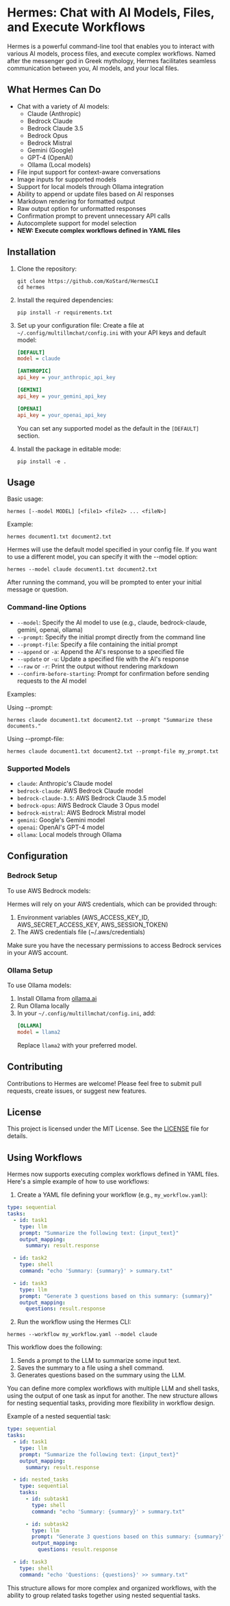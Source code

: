 # Hermes: Chat with AI Models, Files, and Execute Workflows

Hermes is a powerful command-line tool that enables you to interact with various AI models, process files, and execute complex workflows. Named after the messenger god in Greek mythology, Hermes facilitates seamless communication between you, AI models, and your local files.

## What Hermes Can Do

- Chat with a variety of AI models:
  - Claude (Anthropic)
  - Bedrock Claude
  - Bedrock Claude 3.5
  - Bedrock Opus
  - Bedrock Mistral
  - Gemini (Google)
  - GPT-4 (OpenAI)
  - Ollama (Local models)
- File input support for context-aware conversations
- Image inputs for supported models
- Support for local models through Ollama integration
- Ability to append or update files based on AI responses
- Markdown rendering for formatted output
- Raw output option for unformatted responses
- Confirmation prompt to prevent unnecessary API calls
- Autocomplete support for model selection
- **NEW: Execute complex workflows defined in YAML files**

## Installation

1. Clone the repository:
   ```
   git clone https://github.com/KoStard/HermesCLI
   cd hermes
   ```

2. Install the required dependencies:
   ```
   pip install -r requirements.txt
   ```

3. Set up your configuration file:
   Create a file at `~/.config/multillmchat/config.ini` with your API keys and default model:
   ```ini
   [DEFAULT]
   model = claude

   [ANTHROPIC]
   api_key = your_anthropic_api_key

   [GEMINI]
   api_key = your_gemini_api_key

   [OPENAI]
   api_key = your_openai_api_key
   ```
   
   You can set any supported model as the default in the `[DEFAULT]` section.

4. Install the package in editable mode:
   ```
   pip install -e .
   ```

## Usage

Basic usage:
```
hermes [--model MODEL] [<file1> <file2> ... <fileN>]
```

Example:
```
hermes document1.txt document2.txt
```

Hermes will use the default model specified in your config file. If you want to use a different model, you can specify it with the --model option:

```
hermes --model claude document1.txt document2.txt
```

After running the command, you will be prompted to enter your initial message or question.

### Command-line Options

- `--model`: Specify the AI model to use (e.g., claude, bedrock-claude, gemini, openai, ollama)
- `--prompt`: Specify the initial prompt directly from the command line
- `--prompt-file`: Specify a file containing the initial prompt
- `--append` or `-a`: Append the AI's response to a specified file
- `--update` or `-u`: Update a specified file with the AI's response
- `--raw` or `-r`: Print the output without rendering markdown
- `--confirm-before-starting`: Prompt for confirmation before sending requests to the AI model

Examples:

Using --prompt:
```
hermes claude document1.txt document2.txt --prompt "Summarize these documents."
```

Using --prompt-file:
```
hermes claude document1.txt document2.txt --prompt-file my_prompt.txt
```

### Supported Models

- `claude`: Anthropic's Claude model
- `bedrock-claude`: AWS Bedrock Claude model
- `bedrock-claude-3.5`: AWS Bedrock Claude 3.5 model
- `bedrock-opus`: AWS Bedrock Claude 3 Opus model
- `bedrock-mistral`: AWS Bedrock Mistral model
- `gemini`: Google's Gemini model
- `openai`: OpenAI's GPT-4 model
- `ollama`: Local models through Ollama

## Configuration

### Bedrock Setup

To use AWS Bedrock models:

Hermes will rely on your AWS credentials, which can be provided through:
1. Environment variables (AWS_ACCESS_KEY_ID, AWS_SECRET_ACCESS_KEY, AWS_SESSION_TOKEN)
2. The AWS credentials file (~/.aws/credentials)

Make sure you have the necessary permissions to access Bedrock services in your AWS account.

### Ollama Setup

To use Ollama models:

1. Install Ollama from [ollama.ai](https://ollama.ai)
2. Run Ollama locally
3. In your `~/.config/multillmchat/config.ini`, add:
   ```ini
   [OLLAMA]
   model = llama2
   ```
   Replace `llama2` with your preferred model.

## Contributing

Contributions to Hermes are welcome! Please feel free to submit pull requests, create issues, or suggest new features.

## License

This project is licensed under the MIT License. See the [LICENSE](LICENSE) file for details.

## Using Workflows

Hermes now supports executing complex workflows defined in YAML files. Here's a simple example of how to use workflows:

1. Create a YAML file defining your workflow (e.g., `my_workflow.yaml`):

```yaml
type: sequential
tasks:
  - id: task1
    type: llm
    prompt: "Summarize the following text: {input_text}"
    output_mapping:
      summary: result.response

  - id: task2
    type: shell
    command: "echo 'Summary: {summary}' > summary.txt"

  - id: task3
    type: llm
    prompt: "Generate 3 questions based on this summary: {summary}"
    output_mapping:
      questions: result.response
```

2. Run the workflow using the Hermes CLI:

```
hermes --workflow my_workflow.yaml --model claude
```

This workflow does the following:
1. Sends a prompt to the LLM to summarize some input text.
2. Saves the summary to a file using a shell command.
3. Generates questions based on the summary using the LLM.

You can define more complex workflows with multiple LLM and shell tasks, using the output of one task as input for another. The new structure allows for nesting sequential tasks, providing more flexibility in workflow design.

Example of a nested sequential task:

```yaml
type: sequential
tasks:
  - id: task1
    type: llm
    prompt: "Summarize the following text: {input_text}"
    output_mapping:
      summary: result.response

  - id: nested_tasks
    type: sequential
    tasks:
      - id: subtask1
        type: shell
        command: "echo 'Summary: {summary}' > summary.txt"

      - id: subtask2
        type: llm
        prompt: "Generate 3 questions based on this summary: {summary}"
        output_mapping:
          questions: result.response

  - id: task3
    type: shell
    command: "echo 'Questions: {questions}' >> summary.txt"
```

This structure allows for more complex and organized workflows, with the ability to group related tasks together using nested sequential tasks.
